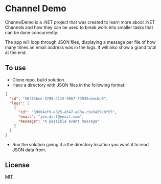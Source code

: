 # Channel Demo

ChannelDemo is a .NET project that was created to learn more about .NET Channels and how they can be used to break work into smaller tasks that can be done concurrently.

The app will loop through JSON files, displaying a message per file of how many times an email address was in the logs. It will also show a grand total at the end.
## To use
* Clone repo, build solution.
* Have a directory with JSON files in the following format:
```json
{
  "id": "56f83bed-3705-4115-9067-73930cbecbc0",
  "logs": [
    {
      "id": "89004ef9-e825-4547-a83a-c9e9429e8f95",
      "email": "joe.dirt@email.com",
      "message": "A possible event message"
    }
  ]
}
```
* Run the solution giving it a the directory location you want it to read JSON data from.

## License
[MIT](https://choosealicense.com/licenses/mit/)